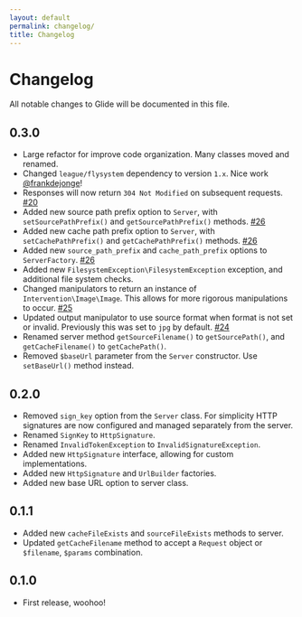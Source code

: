 ```yaml
---
layout: default
permalink: changelog/
title: Changelog
---
```


# Changelog

All notable changes to Glide will be documented in this file.

## 0.3.0

- Large refactor for improve code organization. Many classes moved and renamed.
- Changed `league/flysystem` dependency to version `1.x`. Nice work [@frankdejonge](https://github.com/frankdejonge)!
- Responses will now return `304 Not Modified` on subsequent requests. [#20](https://github.com/thephpleague/glide/issues/20])
- Added new source path prefix option to `Server`, with `setSourcePathPrefix()` and `getSourcePathPrefix()` methods. [#26](https://github.com/thephpleague/glide/issues/26])
- Added new cache path prefix option to `Server`, with `setCachePathPrefix()` and `getCachePathPrefix()` methods. [#26](https://github.com/thephpleague/glide/issues/26])
- Added new `source_path_prefix` and `cache_path_prefix` options to `ServerFactory`. [#26](https://github.com/thephpleague/glide/issues/26])
- Added new `FilesystemException\FilesystemException` exception, and additional file system checks.
- Changed manipulators to return an instance of `Intervention\Image\Image`. This allows for more rigorous manipulations to occur. [#25](https://github.com/thephpleague/glide/issues/25])
- Updated output manipulator to use source format when format is not set or invalid. Previously this was set to `jpg` by default. [#24](https://github.com/thephpleague/glide/issues/24])
- Renamed server method `getSourceFilename()` to `getSourcePath()`, and `getCacheFilename()` to `getCachePath()`. 
- Removed `$baseUrl` parameter from the `Server` constructor. Use `setBaseUrl()` method instead.

## 0.2.0

- Removed `sign_key` option from the `Server` class. For simplicity HTTP signatures are now configured and managed separately from the server.
- Renamed `SignKey` to `HttpSignature`.
- Renamed `InvalidTokenException` to `InvalidSignatureException`.
- Added new `HttpSignature` interface, allowing for custom implementations.
- Added new `HttpSignature` and `UrlBuilder` factories.
- Added new base URL option to server class.

## 0.1.1

- Added new `cacheFileExists` and `sourceFileExists` methods to server.
- Updated `getCacheFilename` method to accept a `Request` object or `$filename`, `$params` combination.

## 0.1.0

- First release, woohoo!